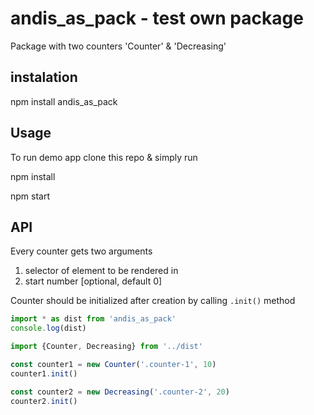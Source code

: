 # andis_as_pack - test own package

Package with two counters 'Counter' & 'Decreasing'

## instalation

npm install andis_as_pack
## Usage
 To run demo app clone this repo & simply run

npm install

npm start

## API

Every counter gets two arguments 
1. selector of element to be rendered in
2. start number [optional, default 0]

Counter should be initialized after creation by calling `.init()` method

```javascript
import * as dist from 'andis_as_pack'
console.log(dist)

import {Counter, Decreasing} from '../dist'

const counter1 = new Counter('.counter-1', 10)
counter1.init()

const counter2 = new Decreasing('.counter-2', 20)
counter2.init()
```




